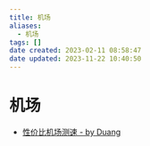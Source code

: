 ```yaml
---
title: 机场
aliases:
  - 机场
tags: []
date created: 2023-02-11 08:58:47
date updated: 2023-11-22 10:40:50
---
```


# 机场

- [性价比机场测速 - by Duang](https://duangks.com/)
